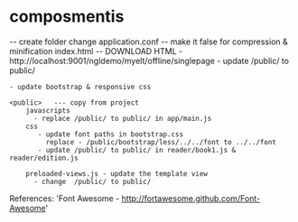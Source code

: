 composmentis
============

<offline-app>   -- create folder
    change application.conf -- make it false for compression & minification
	index.html  -- DOWNLOAD HTML - http://localhost:9001/ngldemo/myelt/offline/singlepage
	- update /public/ to public/

	- update bootstrap & responsive css

	<public>   --- copy from project
		javascripts
		  - replace /public/ to public/ in app/main.js
		css
		   - update font paths in bootstrap.css
		     replace - /public/bootstrap/less/../../font to ../../font
           - update /public/ to public/ in reader/book1.js & reader/edition.js

		preloaded-views.js - update the template view
		  - change  /public/ to public/

References:
'Font Awesome - http://fortawesome.github.com/Font-Awesome'